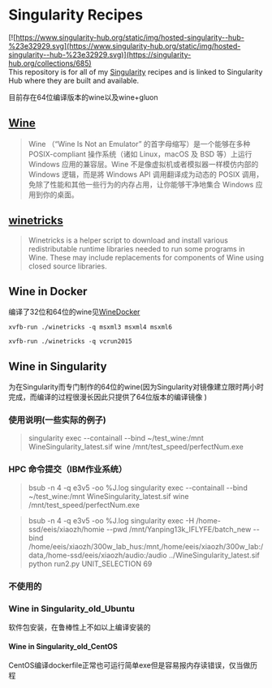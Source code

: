 # Singularity Recipes

[![https://www.singularity-hub.org/static/img/hosted-singularity--hub-%23e32929.svg](https://www.singularity-hub.org/static/img/hosted-singularity--hub-%23e32929.svg)](https://singularity-hub.org/collections/685)  
This repository is for all of my [Singularity](https://www.sylabs.io/singularity/) recipes and is linked to Singularity
Hub where they are built and available.

目前存在64位编译版本的wine以及wine+gluon

## [Wine](https://www.winehq.org)

> Wine （“Wine Is Not an Emulator” 的首字母缩写）是一个能够在多种 POSIX-compliant 操作系统（诸如 Linux，macOS 及 BSD 等）上运行 Windows 应用的兼容层。Wine 不是像虚拟机或者模拟器一样模仿内部的 Windows 逻辑，而是將 Windows API 调用翻译成为动态的 POSIX 调用，免除了性能和其他一些行为的内存占用，让你能够干净地集合 Windows 应用到你的桌面。

## [winetricks](https://wiki.winehq.org/Winetricks)
> Winetricks is a helper script to download and install various redistributable runtime libraries needed to run some programs in Wine. These may include replacements for components of Wine using closed source libraries.


## Wine in Docker
编译了32位和64位的wine见[WineDocker](https://github.com/xiaozhah/WineDocker)

`xvfb-run ./winetricks -q msxml3 msxml4 msxml6`

`xvfb-run ./winetricks -q vcrun2015`

## Wine in Singularity

为在Singularity而专门制作的64位的wine(因为Singularity对镜像建立限时两小时完成，而编译的过程很漫长因此只提供了64位版本的编译镜像
)

### 使用说明(一些实际的例子)
> singularity exec --containall --bind ~/test_wine:/mnt WineSingularity_latest.sif wine /mnt/test_speed/perfectNum.exe

### HPC 命令提交（IBM作业系统）
> bsub -n 4 -q e3v5 -oo %J.log singularity exec --containall --bind ~/test_wine:/mnt WineSingularity_latest.sif wine /mnt/test_speed/perfectNum.exe

> bsub -n 4 -q e3v5 -oo %J.log singularity exec -H /home-ssd/eeis/xiaozh/homie --pwd /mnt/Yanping13k_IFLYFE/batch_new --bind /home/eeis/xiaozh/300w_lab_hus:/mnt,/home/eeis/xiaozh/300w_lab:/data,/home-ssd/eeis/xiaozh/audio:/audio ../WineSingularity_latest.sif python run2.py UNIT_SELECTION 69

### 不使用的
### Wine in Singularity_old_Ubuntu
软件包安装，在鲁棒性上不如以上编译安装的

#### Wine in Singularity_old_CentOS
CentOS编译dockerfile正常也可运行简单exe但是容易报内存读错误，仅当做历程
